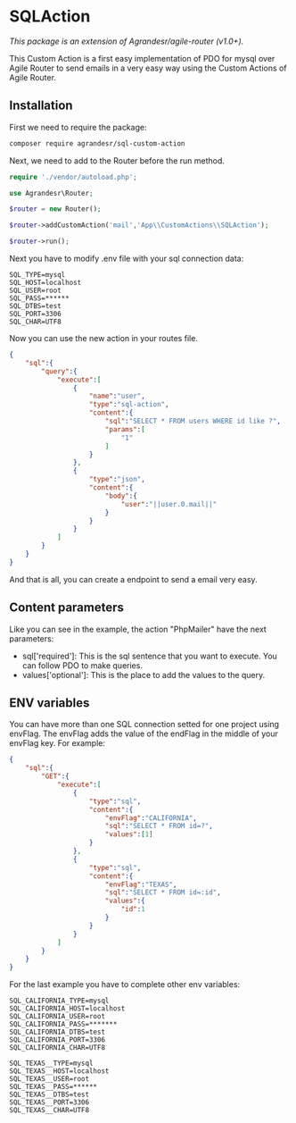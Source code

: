 # SQLAction
*This package is an extension of Agrandesr/agile-router (v1.0+).*

This Custom Action is a first easy implementation of PDO for mysql over Agile Router to send emails in a very easy way using the Custom Actions of Agile Router.

## Installation
First we need to require the package:
``` bash
composer require agrandesr/sql-custom-action
```
Next, we need to add to the Router before the run method.

``` php
require './vendor/autoload.php';

use Agrandesr\Router;

$router = new Router();

$router->addCustomAction('mail','App\\CustomActions\\SQLAction');

$router->run();
```
Next you have to modify .env file with your sql connection data:
``` .env
SQL_TYPE=mysql
SQL_HOST=localhost
SQL_USER=root
SQL_PASS=******
SQL_DTBS=test
SQL_PORT=3306
SQL_CHAR=UTF8
```

Now you can use the new action in your routes file.

``` json
{
    "sql":{
        "query":{
            "execute":[
                {
                    "name":"user",
                    "type":"sql-action",
                    "content":{
                        "sql":"SELECT * FROM users WHERE id like ?",
                        "params":[
                            "1"
                        ]
                    }
                },
                {
                    "type":"json",
                    "content":{
                        "body":{
                            "user":"||user.0.mail||"
                        }
                    }
                }
            ]
        }
    }
}
```
And that is all, you can create a endpoint to send a email very easy.

## Content parameters
Like you can see in the example, the action "PhpMailer" have the next parameters:
 - sql['required']: This is the sql sentence that you want to execute. You can follow PDO to make queries.
 - values['optional']: This is the place to add the values to the query.

## ENV variables
You can have more than one SQL connection setted for one project using envFlag. The envFlag adds the value of the endFlag in the middle of your envFlag key. For example:
``` json
{
    "sql":{
        "GET":{
            "execute":[
                {
                    "type":"sql",
                    "content":{
                        "envFlag":"CALIFORNIA",
                        "sql":"SELECT * FROM id=?",
                        "values":[1]
                    }
                },
                {
                    "type":"sql",
                    "content":{
                        "envFlag":"TEXAS",
                        "sql":"SELECT * FROM id=:id",
                        "values":{
                            "id":1
                        }
                    }
                }
            ]
        }
    }
}
```
For the last example you have to complete other env variables:
``` .env
SQL_CALIFORNIA_TYPE=mysql
SQL_CALIFORNIA_HOST=localhost
SQL_CALIFORNIA_USER=root
SQL_CALIFORNIA_PASS=*******
SQL_CALIFORNIA_DTBS=test
SQL_CALIFORNIA_PORT=3306
SQL_CALIFORNIA_CHAR=UTF8

SQL_TEXAS__TYPE=mysql
SQL_TEXAS__HOST=localhost
SQL_TEXAS__USER=root
SQL_TEXAS__PASS=******
SQL_TEXAS__DTBS=test
SQL_TEXAS__PORT=3306
SQL_TEXAS__CHAR=UTF8
```